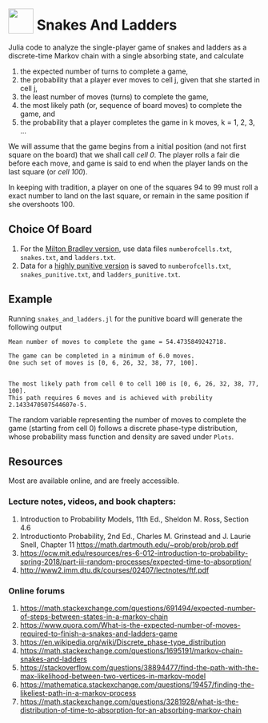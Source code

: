 
# <img src="https://raw.githack.com/FortAwesome/Font-Awesome/master/svgs/solid/dice.svg" card_color="#222222" width="50" height="50" style="vertical-align:bottom"/> Snakes And Ladders
Julia code to analyze the single-player game of snakes and ladders as a
discrete-time Markov chain with a single absorbing state, and calculate
1. the expected number of turns to complete a game,
2. the probability that a player ever moves to cell j, given that she started
    in cell j,
3. the least number of moves (turns) to complete the game,
4. the most likely path (or, sequence of board moves) to complete the game, and
5. the probability that a player completes the game in k moves, k = 1, 2, 3, ...


We will assume that the game begins from a initial position (and not first square on the board) that we shall call *cell 0*. The player rolls a fair die before each move, and game is said to end when the player lands on the last square (or *cell 100*). 

In keeping with tradition, a player on one of the squares 94 to 99 must roll a exact number to land on the last square, or remain in the same position if she overshoots 100. 

## Choice Of Board
1. For the [Milton Bradley version](https://en.wikipedia.org/wiki/File:Cnl03.jpg), use data files `numberofcells.txt`, `snakes.txt`, and `ladders.txt`.
2. Data for a [highly punitive version](https://www.etsy.com/listing/764625917/snakes-ladders-vintage-game-board-png) is saved to `numberofcells.txt`, `snakes_punitive.txt`, and `ladders_punitive.txt`. 

## Example
Running `snakes_and_ladders.jl` for the punitive board will generate the following output

```
Mean number of moves to complete the game = 54.4735849242718.

The game can be completed in a minimum of 6.0 moves.
One such set of moves is [0, 6, 26, 32, 38, 77, 100].


The most likely path from cell 0 to cell 100 is [0, 6, 26, 32, 38, 77, 100].
This path requires 6 moves and is achieved with probility 2.1433470507544607e-5.
```
The random variable representing the number of moves to complete the game (starting from cell 0) follows a discrete phase-type distribution, whose probability mass function and density are saved under `Plots`. 


## Resources
Most are available online, and are freely accessible. 

### Lecture notes, videos, and book chapters:
1. Introduction to Probability Models, 11th Ed., Sheldon M. Ross, Section 4.6
2. Introductionto Probability, 2nd Ed., Charles M. Grinstead and J. Laurie Snell, Chapter 11
    https://math.dartmouth.edu/~prob/prob/prob.pdf
3. https://ocw.mit.edu/resources/res-6-012-introduction-to-probability-spring-2018/part-iii-random-processes/expected-time-to-absorption/
4. http://www2.imm.dtu.dk/courses/02407/lectnotes/ftf.pdf

### Online forums
1. https://math.stackexchange.com/questions/691494/expected-number-of-steps-between-states-in-a-markov-chain
2. https://www.quora.com/What-is-the-expected-number-of-moves-required-to-finish-a-snakes-and-ladders-game
3. https://en.wikipedia.org/wiki/Discrete_phase-type_distribution
4. https://math.stackexchange.com/questions/1695191/markov-chain-snakes-and-ladders
5. https://stackoverflow.com/questions/38894477/find-the-path-with-the-max-likelihood-between-two-vertices-in-markov-model
6. https://mathematica.stackexchange.com/questions/19457/finding-the-likeliest-path-in-a-markov-process
7. https://math.stackexchange.com/questions/3281928/what-is-the-distribution-of-time-to-absorption-for-an-absorbing-markov-chain
